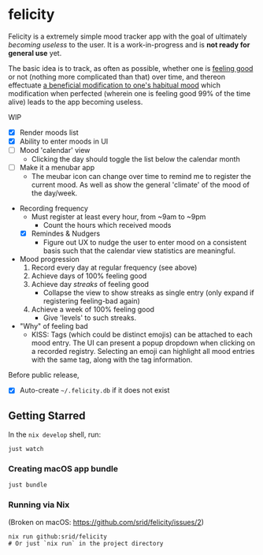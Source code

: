 # felicity

Felicity is a extremely simple mood tracker app with the goal of ultimately *becoming useless* to the user. It is a work-in-progress and is **not ready for general use** yet.

The basic idea is to track, as often as possible, whether one is [feeling good](https://srid.ca/feeling-good) or not (nothing more complicated than that) over time, and thereon effectuate [a beneficial modification to one's habitual mood](https://srid.ca/affective-awareness) which modification when perfected (wherein one is feeling good 99% of the time alive) leads to the app becoming useless.

WIP

- [x] Render moods list
- [x] Ability to enter moods in UI
- [ ] Mood 'calendar' view
    - Clicking the day should toggle the list below the calendar month
- [ ] Make it a menubar app
    - The meubar icon can change over time to remind me to register the current mood. As well as show the general 'climate' of the mood of the day/week.
- Recording frequency
    - Must register at least every hour, from ~9am to ~9pm
        - Count the hours which received moods
    - [x] Remindes & Nudgers
        - Figure out UX to nudge the user to enter mood on a consistent basis such that the calendar view statistics are meaningful.
- Mood progression
    1. Record every day at regular frequency (see above)
    1. Achieve days of 100% feeling good
    1. Achieve day *streaks* of feeling good
        - Collapse the view to show streaks as single entry (only expand if registering feeling-bad again)
    1. Achieve a week of 100% feeling good
        - Give 'levels' to such streaks.
- "Why" of feeling bad
    - KISS: Tags (which could be distinct emojis) can be attached to each mood entry. The UI can present a popup dropdown when clicking on a recorded registry. Selecting an emoji can highlight all mood entries with the same tag, along with the tag information.

Before public release,

- [x] Auto-create `~/.felicity.db` if it does not exist

## Getting Starred

In the `nix develop` shell, run:

```
just watch
```

### Creating macOS app bundle

```
just bundle
```

### Running via Nix

(Broken on macOS: https://github.com/srid/felicity/issues/2)

```
nix run github:srid/felicity
# Or just `nix run` in the project directory
```
